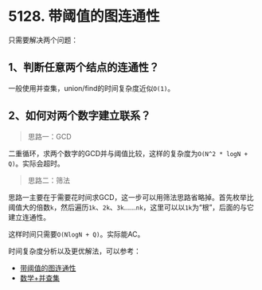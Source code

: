 # 5128. 带阈值的图连通性

只需要解决两个问题：

## 1、判断任意两个结点的连通性？

一般使用并查集，union/find的时间复杂度近似`O(1)`。

## 2、如何对两个数字建立联系？

> 思路一：GCD

二重循环，求两个数字的GCD并与阈值比较，这样的复杂度为`O(N^2 * logN + Q)`。实际会超时。

> 思路二：筛法

思路一主要在于需要花时间求GCD，这一步可以用筛法思路省略掉。首先枚举比阈值大的倍数`k`，然后遍历`1k`、`2k`、`3k`……`nk`，这里可以以`1k`为“根”，后面的与它建立连通性。

这样时间只需要`O(NlogN + Q)`。实际能AC。

时间复杂度分析以及更优解法，可以参考：

- [带阈值的图连通性](https://leetcode-cn.com/problems/graph-connectivity-with-threshold/solution/dai-yu-zhi-de-tu-lian-tong-xing-by-zerotrac2/)
- [数学+并查集](https://leetcode-cn.com/problems/graph-connectivity-with-threshold/solution/shu-xue-bing-cha-ji-by-lucifer1004/)
